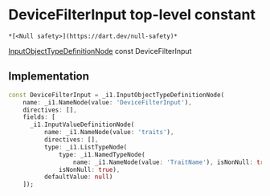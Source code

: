 


# DeviceFilterInput top-level constant






    *[<Null safety>](https://dart.dev/null-safety)*


[InputObjectTypeDefinitionNode](https://pub.dev/documentation/gql/0.13.0/ast/InputObjectTypeDefinitionNode-class.html) const DeviceFilterInput
  







## Implementation

```dart
const DeviceFilterInput = _i1.InputObjectTypeDefinitionNode(
    name: _i1.NameNode(value: 'DeviceFilterInput'),
    directives: [],
    fields: [
      _i1.InputValueDefinitionNode(
          name: _i1.NameNode(value: 'traits'),
          directives: [],
          type: _i1.ListTypeNode(
              type: _i1.NamedTypeNode(
                  name: _i1.NameNode(value: 'TraitName'), isNonNull: true),
              isNonNull: true),
          defaultValue: null)
    ]);
```








